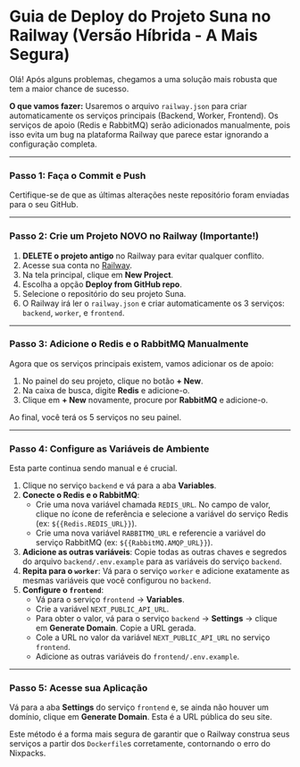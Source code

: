 # Guia de Deploy do Projeto Suna no Railway (Versão Híbrida - A Mais Segura)

Olá! Após alguns problemas, chegamos a uma solução mais robusta que tem a maior chance de sucesso.

**O que vamos fazer:**
Usaremos o arquivo `railway.json` para criar automaticamente os serviços principais (Backend, Worker, Frontend). Os serviços de apoio (Redis e RabbitMQ) serão adicionados manualmente, pois isso evita um bug na plataforma Railway que parece estar ignorando a configuração completa.

---

### **Passo 1: Faça o Commit e Push**

Certifique-se de que as últimas alterações neste repositório foram enviadas para o seu GitHub.

---

### **Passo 2: Crie um Projeto NOVO no Railway (Importante!)**

1.  **DELETE o projeto antigo** no Railway para evitar qualquer conflito.
2.  Acesse sua conta no [Railway](https://railway.app/).
3.  Na tela principal, clique em **New Project**.
4.  Escolha a opção **Deploy from GitHub repo**.
5.  Selecione o repositório do seu projeto Suna.
6.  O Railway irá ler o `railway.json` e criar automaticamente os 3 serviços: `backend`, `worker`, e `frontend`.

---

### **Passo 3: Adicione o Redis e o RabbitMQ Manualmente**

Agora que os serviços principais existem, vamos adicionar os de apoio:

1.  No painel do seu projeto, clique no botão **+ New**.
2.  Na caixa de busca, digite **Redis** e adicione-o.
3.  Clique em **+ New** novamente, procure por **RabbitMQ** e adicione-o.

Ao final, você terá os 5 serviços no seu painel.

---

### **Passo 4: Configure as Variáveis de Ambiente**

Esta parte continua sendo manual e é crucial.

1.  Clique no serviço `backend` e vá para a aba **Variables**.
2.  **Conecte o Redis e o RabbitMQ**:
    -   Crie uma nova variável chamada `REDIS_URL`. No campo de valor, clique no ícone de referência e selecione a variável do serviço Redis (ex: `${{Redis.REDIS_URL}}`).
    -   Crie uma nova variável `RABBITMQ_URL` e referencie a variável do serviço RabbitMQ (ex: `${{RabbitMQ.AMQP_URL}}`).
3.  **Adicione as outras variáveis**: Copie todas as outras chaves e segredos do arquivo `backend/.env.example` para as variáveis do serviço `backend`.
4.  **Repita para o `worker`**: Vá para o serviço `worker` e adicione exatamente as mesmas variáveis que você configurou no `backend`.
5.  **Configure o `frontend`**:
    -   Vá para o serviço `frontend` -> **Variables**.
    -   Crie a variável `NEXT_PUBLIC_API_URL`.
    -   Para obter o valor, vá para o serviço `backend` -> **Settings** -> clique em **Generate Domain**. Copie a URL gerada.
    -   Cole a URL no valor da variável `NEXT_PUBLIC_API_URL` no serviço `frontend`.
    -   Adicione as outras variáveis do `frontend/.env.example`.

---

### **Passo 5: Acesse sua Aplicação**

Vá para a aba **Settings** do serviço `frontend` e, se ainda não houver um domínio, clique em **Generate Domain**. Esta é a URL pública do seu site.

Este método é a forma mais segura de garantir que o Railway construa seus serviços a partir dos `Dockerfile`s corretamente, contornando o erro do Nixpacks.
